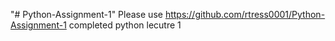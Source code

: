 "# Python-Assignment-1" 
Please use https://github.com/rtress0001/Python-Assignment-1 completed python lecutre 1
